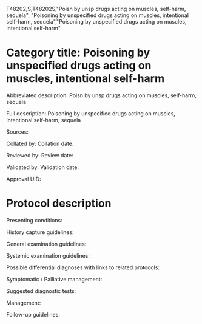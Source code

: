 T48202,S,T48202S,"Poisn by unsp drugs acting on muscles, self-harm, sequela", "Poisoning by unspecified drugs acting on muscles, intentional self-harm, sequela","Poisoning by unspecified drugs acting on muscles, intentional self-harm"
# Category title: Poisoning by unspecified drugs acting on muscles, intentional self-harm

Abbreviated description: Poisn by unsp drugs acting on muscles, self-harm, sequela

Full description: Poisoning by unspecified drugs acting on muscles, intentional self-harm, sequela

Sources:

Collated by:
Collation date:

Reviewed by:
Review date:

Validated by:
Validation date:

Approval UID:

# Protocol description

Presenting conditions:

History capture guidelines:

General examination guidelines:

Systemic examination guidelines:

Possible differential diagnoses with links to related protocols:

Symptomatic / Palliative management:

Suggested diagnostic tests:

Management:

Follow-up guidelines:
